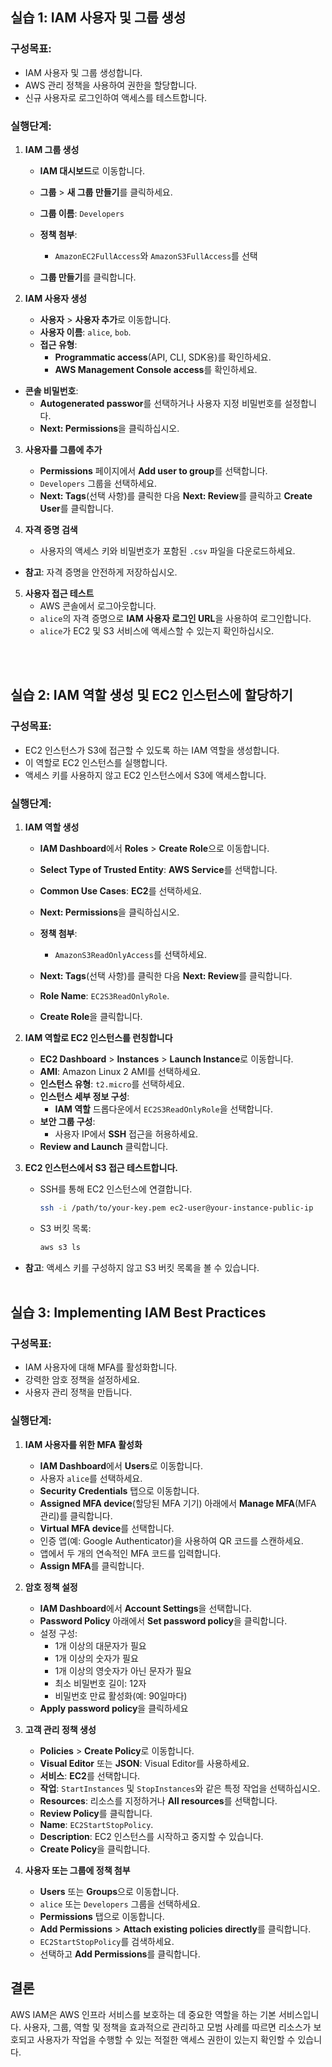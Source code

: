 ## **실습 1: IAM 사용자 및 그룹 생성**
### **구성목표:**
- IAM 사용자 및 그룹 생성합니다.
- AWS 관리 정책을 사용하여 권한을 할당합니다.
- 신규 사용자로 로그인하여 액세스를 테스트합니다.

### **실행단계:**
1. **IAM 그룹 생성**
   - **IAM 대시보드**로 이동합니다.
   - **그룹** > **새 그룹 만들기**를 클릭하세요.
   - **그룹 이름**: `Developers`

   - **정책 첨부**:
      - `AmazonEC2FullAccess`와 `AmazonS3FullAccess`를 선택

   - **그룹 만들기**를 클릭합니다.


2. **IAM 사용자 생성**
   - **사용자** > **사용자 추가**로 이동합니다.
   - **사용자 이름**: `alice`, `bob`.
   - **접근 유형**:
     - **Programmatic access**(API, CLI, SDK용)를 확인하세요.
      - **AWS Management Console access**를 확인하세요.

- **콘솔 비밀번호**:
   - **Autogenerated passwor**를 선택하거나 사용자 지정 비밀번호를 설정합니다.
   - **Next: Permissions**을 클릭하십시오.

3. **사용자를 그룹에 추가**
   - **Permissions** 페이지에서 **Add user to group**를 선택합니다.
   - `Developers` 그룹을 선택하세요.
   - **Next: Tags**(선택 사항)를 클릭한 다음 **Next: Review**를 클릭하고 **Create User**를 클릭합니다.

4. **자격 증명 검색**
   - 사용자의 액세스 키와 비밀번호가 포함된 `.csv` 파일을 다운로드하세요.

- **참고**: 자격 증명을 안전하게 저장하십시오.

5. **사용자 접근 테스트**
   - AWS 콘솔에서 로그아웃합니다.
   - `alice`의 자격 증명으로 **IAM 사용자 로그인 URL**을 사용하여 로그인합니다.
   - `alice`가 EC2 및 S3 서비스에 액세스할 수 있는지 확인하십시오.

</br></br>


## **실습 2: IAM 역할 생성 및 EC2 인스턴스에 할당하기**
### **구성목표:**
- EC2 인스턴스가 S3에 접근할 수 있도록 하는 IAM 역할을 생성합니다.
- 이 역할로 EC2 인스턴스를 실행합니다.
- 액세스 키를 사용하지 않고 EC2 인스턴스에서 S3에 액세스합니다.

### **실행단계:**
1. **IAM 역할 생성**
   - **IAM Dashboard**에서 **Roles** > **Create Role**으로 이동합니다.
   - **Select Type of Trusted Entity**: **AWS Service**를 선택합니다.
   - **Common Use Cases**: **EC2**를 선택하세요.

   - **Next: Permissions**을 클릭하십시오.
   - **정책 첨부**:
      - `AmazonS3ReadOnlyAccess`를 선택하세요.
   - **Next: Tags**(선택 사항)를 클릭한 다음 **Next: Review**를 클릭합니다.
   - **Role Name**: `EC2S3ReadOnlyRole`.
   - **Create Role**을 클릭합니다.

2. **IAM 역할로 EC2 인스턴스를 런칭합니다**
   - **EC2 Dashboard** > **Instances** > **Launch Instance**로 이동합니다.
   - **AMI**: Amazon Linux 2 AMI를 선택하세요.
   - **인스턴스 유형**: `t2.micro`를 선택하세요.
   - **인스턴스 세부 정보 구성**:
      - **IAM 역할** 드롭다운에서 `EC2S3ReadOnlyRole`을 선택합니다.
   - **보안 그룹 구성**:
      - 사용자 IP에서 **SSH** 접근을 허용하세요.
   - **Review and Launch** 클릭합니다.

3. **EC2 인스턴스에서 S3 접근 테스트합니다.**
   - SSH를 통해 EC2 인스턴스에 연결합니다.

     ```bash
     ssh -i /path/to/your-key.pem ec2-user@your-instance-public-ip
     ```

   - S3 버킷 목록:

     ```bash
     aws s3 ls
     ```

- **참고**: 액세스 키를 구성하지 않고 S3 버킷 목록을 볼 수 있습니다.
</br></br>


## **실습 3: Implementing IAM Best Practices**

### **구성목표:**
- IAM 사용자에 대해 MFA를 활성화합니다.
- 강력한 암호 정책을 설정하세요.
- 사용자 관리 정책을 만듭니다.

### **실행단계:**

1. **IAM 사용자를 위한 MFA 활성화**
   - **IAM Dashboard**에서 **Users**로 이동합니다.
   - 사용자 `alice`를 선택하세요.
   - **Security Credentials** 탭으로 이동합니다.
   - **Assigned MFA device**(할당된 MFA 기기) 아래에서 **Manage MFA**(MFA 관리)를 클릭합니다.
   - **Virtual MFA device**를 선택합니다.
   - 인증 앱(예: Google Authenticator)을 사용하여 QR 코드를 스캔하세요.
   - 앱에서 두 개의 연속적인 MFA 코드를 입력합니다.
   - **Assign MFA**를 클릭합니다.

2. **암호 정책 설정**
   - **IAM Dashboard**에서 **Account Settings**을 선택합니다.
   - **Password Policy** 아래에서 **Set password policy**을 클릭합니다.
   - 설정 구성:
     - 1개 이상의 대문자가 필요
     - 1개 이상의 숫자가 필요
     - 1개 이상의 영숫자가 아닌 문자가 필요
     - 최소 비밀번호 길이: 12자
     - 비밀번호 만료 활성화(예: 90일마다)
   - **Apply password policy**을 클릭하세요

3. **고객 관리 정책 생성**
   - **Policies** > **Create Policy**로 이동합니다.
   - **Visual Editor** 또는 **JSON**: Visual Editor를 사용하세요.
   - **서비스**: **EC2**를 선택합니다.
   - **작업**: `StartInstances` 및 `StopInstances`와 같은 특정 작업을 선택하십시오.
   - **Resources**: 리소스를 지정하거나 **All resources**를 선택합니다.
   - **Review Policy**를 클릭합니다.
   - **Name**: `EC2StartStopPolicy`.
   - **Description**: EC2 인스턴스를 시작하고 중지할 수 있습니다.
   - **Create Policy**을 클릭합니다.

4. **사용자 또는 그룹에 정책 첨부**
   - **Users** 또는 **Groups**으로 이동합니다.
   - `alice` 또는 `Developers` 그룹을 선택하세요.
   - **Permissions** 탭으로 이동합니다.
   - **Add Permissions** > **Attach existing policies directly**를 클릭합니다.
   - `EC2StartStopPolicy`를 검색하세요.
   - 선택하고 **Add Permissions**를 클릭합니다.


## **결론**
AWS IAM은 AWS 인프라 서비스를 보호하는 데 중요한 역할을 하는 기본 서비스입니다. 사용자, 그룹, 역할 및 정책을 효과적으로 관리하고 모범 사례를 따르면 리소스가 보호되고 사용자가 작업을 수행할 수 있는 적절한 액세스 권한이 있는지 확인할 수 있습니다.

